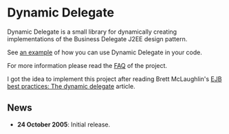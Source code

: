 
# Dynamic Delegate

Dynamic Delegate is a small library for dynamically creating implementations of the Business Delegate J2EE design pattern.

See [an example](http://www.tzavellas.com/projects/dyndelegate/examples.html) of how you can use Dynamic Delegate in your code.

For more information please read the [FAQ](http://www.tzavellas.com/projects/dyndelegate/faq.html) of the project.

I got the idea to implement this project after reading Brett McLaughlin's [EJB best practices: The dynamic delegate](http://www-128.ibm.com/developerworks/java/library/j-ejb1119.html) article.

## News

 * **24 October 2005**: Initial release.
